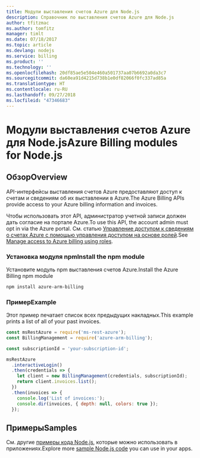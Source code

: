 ```yaml
---
title: Модули выставления счетов Azure для Node.js
description: Справочник по выставления счетов Azure для Node.js
author: tfitzmac
ms.author: tomfitz
manager: timlt
ms.date: 07/18/2017
ms.topic: article
ms.devlang: nodejs
ms.service: billing
ms.product: ''
ms.technology: ''
ms.openlocfilehash: 20df85ae5e504e460a501737aa07b6692a0da3c7
ms.sourcegitcommit: da60ea91d4215d738b1e0df82066f0fc337ad85a
ms.translationtype: HT
ms.contentlocale: ru-RU
ms.lasthandoff: 09/27/2018
ms.locfileid: "47346683"
---
```

# <a name="azure-billing-modules-for-nodejs"></a><span data-ttu-id="4517a-103">Модули выставления счетов Azure для Node.js</span><span class="sxs-lookup"><span data-stu-id="4517a-103">Azure Billing modules for Node.js</span></span>

## <a name="overview"></a><span data-ttu-id="4517a-104">Обзор</span><span class="sxs-lookup"><span data-stu-id="4517a-104">Overview</span></span>
<span data-ttu-id="4517a-105">API-интерфейсы выставления счетов Azure предоставляют доступ к счетам и сведениям об их выставлении в Azure.</span><span class="sxs-lookup"><span data-stu-id="4517a-105">The Azure Billing APIs provide access to your Azure billing information and invoices.</span></span>

<span data-ttu-id="4517a-106">Чтобы использовать этот API, администратор учетной записи должен дать согласие на портале Azure.</span><span class="sxs-lookup"><span data-stu-id="4517a-106">To use this API, the account admin must opt in via the Azure portal.</span></span> <span data-ttu-id="4517a-107">См. статью [Управление доступом к сведениям о счетах Azure с помощью управления доступом на основе ролей](https://docs.microsoft.com/azure/billing/billing-manage-access).</span><span class="sxs-lookup"><span data-stu-id="4517a-107">See [Manage access to Azure billing using roles](https://docs.microsoft.com/azure/billing/billing-manage-access).</span></span>

### <a name="install-the-npm-module"></a><span data-ttu-id="4517a-108">Установка модуля npm</span><span class="sxs-lookup"><span data-stu-id="4517a-108">Install the npm module</span></span> 

<span data-ttu-id="4517a-109">Установите модуль npm выставления счетов Azure.</span><span class="sxs-lookup"><span data-stu-id="4517a-109">Install the Azure Billing npm module</span></span> 

```bash
npm install azure-arm-billing
```
### <a name="example"></a><span data-ttu-id="4517a-110">Пример</span><span class="sxs-lookup"><span data-stu-id="4517a-110">Example</span></span> 
 
<span data-ttu-id="4517a-111">Этот пример печатает список всех предыдущих накладных.</span><span class="sxs-lookup"><span data-stu-id="4517a-111">This example prints a list of all of your past invoices.</span></span>
 
```javascript 
const msRestAzure = require('ms-rest-azure');
const BillingManagement = require('azure-arm-billing');

const subscriptionId = 'your-subscription-id';

msRestAzure
  .interactiveLogin()
  .then(credentials => {
    let client = new BillingManagement(credentials, subscriptionId);
    return client.invoices.list();
  })
  .then(invoices => {
    console.log('List of invoices:');
    console.dir(invoices, { depth: null, colors: true });
  });
``` 


## <a name="samples"></a><span data-ttu-id="4517a-112">Примеры</span><span class="sxs-lookup"><span data-stu-id="4517a-112">Samples</span></span>

<span data-ttu-id="4517a-113">См. другие [примеры кода Node.js](https://azure.microsoft.com/resources/samples/?platform=nodejs), которые можно использовать в приложениях.</span><span class="sxs-lookup"><span data-stu-id="4517a-113">Explore more [sample Node.js code](https://azure.microsoft.com/resources/samples/?platform=nodejs) you can use in your apps.</span></span>
